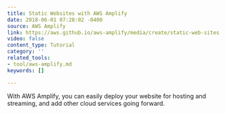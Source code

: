 ```yaml
---
title: Static Websites with AWS Amplify
date: 2018-06-01 07:28:02 -0400
source: AWS Amplify
link: https://aws.github.io/aws-amplify/media/create/static-web-sites
video: false
content_type: Tutorial
category: ''
related_tools:
- tool/aws-amplify.md
keywords: []

---
```

With AWS Amplify, you can easily deploy your website for hosting and streaming, and add other cloud services going forward.
